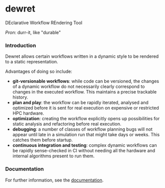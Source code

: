 # dewret

DEclarative Workflow REndering Tool

_Pron_: durr-it, like "durable"

### Introduction

Dewret allows certain workflows written in a dynamic
style to be rendered to a static representation.

Advantages of doing so include:

* **git-versionable workflows**: while code can be versioned, the changes of a dynamic workflow
  do not necessarily clearly correspond to changes in the executed workflow. This maintains
  a precise trackable history.
* **plan and play**: the workflow can be rapidly iterated, analysed and optimized before it
  is sent for real execution on expensive or restricted HPC hardware.
* **optimization**: creating the workflow explicitly opens up possibilities for static analysis
  and refactoring before real execution.
* **debugging**: a number of classes of workflow planning bugs will not appear until late
  in a simulation run that might take days or weeks. This catches them before startup.
* **continuous integration and testing**: complex dynamic workflows can be rapidly sense-checked
  in CI without needing all the hardware and internal algorithms present to run them.

### Documentation

For further information, see the [documentation](https://flaxandteal.github.io/dewret).